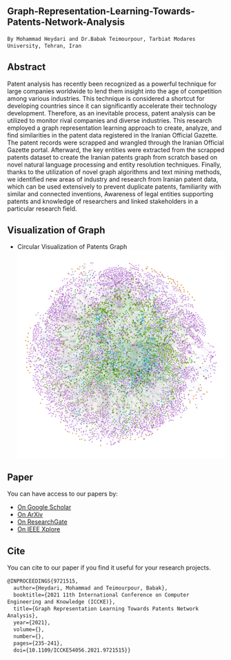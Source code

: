 ## Graph-Representation-Learning-Towards-Patents-Network-Analysis
```
By Mohammad Heydari and Dr.Babak Teimourpour, Tarbiat Modares University, Tehran, Iran
```
## Abstract
Patent analysis has recently been recognized as a powerful technique for large companies worldwide to lend them insight into the age of competition among various industries. This technique is considered a shortcut for developing countries since it can significantly accelerate their technology development. Therefore, as an inevitable process, patent analysis can be utilized to monitor rival companies and diverse industries. This research employed a graph representation learning approach to create, analyze, and find similarities in the patent data registered in the Iranian Official Gazette. The patent records were scrapped and wrangled through the Iranian Official Gazette portal. Afterward, the key entities were extracted from the scrapped patents dataset to create the Iranian patents graph from scratch based on novel natural language processing and entity resolution techniques. Finally, thanks to the utilization of novel graph algorithms and text mining methods, we identified new areas of industry and research from Iranian patent data, which can be used extensively to prevent duplicate patents, familiarity with similar and connected inventions, Awareness of legal entities supporting patents and knowledge of researchers and linked stakeholders in a particular research field.
## Visualization of Graph
* Circular Visualization of Patents Graph
![Circular Visualization of Patents Graph](https://github.com/MohammadHeydari/Graph-Representation-Learning-Towards-Patents-Network-Analysis/blob/main/Graph.png)
## Paper
You can have access to our papers by:
* [On Google Scholar](https://scholar.google.com/scholar?hl=en&as_sdt=0%2C5&q=graph+representation+learning+towards+patents+network+analysis&btnG=t)
* [On ArXiv](https://arxiv.org/abs/2309.13888)
* [On ResearchGate](https://www.researchgate.net/publication/359002158_Graph_Representation_Learning_Towards_Patents_Network_Analysis)
* [On IEEE Xplore](https://ieeexplore.ieee.org/iel7/9721437/9721438/09721515.pdf)
## Cite
You can cite to our paper if you find it useful for your research projects.
```
@INPROCEEDINGS{9721515,
  author={Heydari, Mohammad and Teimourpour, Babak},
  booktitle={2021 11th International Conference on Computer Engineering and Knowledge (ICCKE)}, 
  title={Graph Representation Learning Towards Patents Network Analysis}, 
  year={2021},
  volume={},
  number={},
  pages={235-241},
  doi={10.1109/ICCKE54056.2021.9721515}}
```

